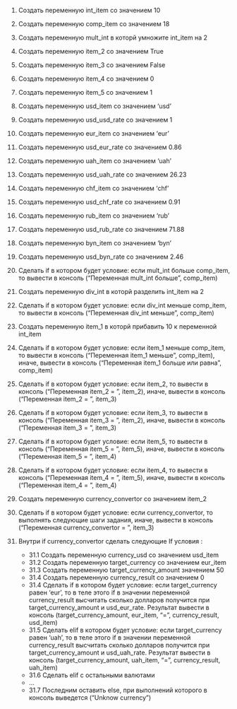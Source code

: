 1. Создать переменную int_item со значением 10
2. Создать переменную comp_item со значением 18
3. Создать переменную mult_int в которй умножите int_item на 2
4. Создать переменную item_2 со значением True
5. Создать переменную item_3 со значением False
6. Создать переменную item_4 со значением 0
7. Создать переменную item_5 со значением 1

8. Создать переменную usd_item со значением ‘usd’
9. Создать переменную usd_usd_rate со значением 1

10. Создать переменную eur_item со значением ‘eur’
11. Создать переменную usd_eur_rate со значением 0.86

12. Создать переменную uah_item со значением ‘uah’
13. Создать переменную usd_uah_rate со значением 26.23

14. Создать переменную chf_item со значением ‘chf’
15. Создать переменную usd_chf_rate со значением 0.91

16. Создать переменную rub_item со значением ‘rub’
17. Создать переменную usd_rub_rate со значением 71.88

18. Создать переменную byn_item со значением ‘byn’
19. Создать переменную usd_byn_rate со значением 2.46

20. Сделать if в котором будет условие: если mult_int больше comp_item, то вывести в консоль (“Переменная mult_int больше”, comp_item)

21. Создать переменную div_int в которй разделить int_item на 2
22. Сделать if в котором будет условие: если div_int меньше comp_item, то вывести в консоль (“Переменная div_int меньше”, comp_item)

23. Создать переменную item_1 в которй прибавить 10 к переменной int_item
24. Сделать if в котором будет условие: если item_1 меньше comp_item, то вывести в консоль (“Переменная item_1 меньше”, comp_item), иначе, вывести в консоль (“Переменная item_1 больше или равна”, comp_item)

25. Сделать if в котором будет условие: если item_2, то вывести в консоль (“Переменная item_2 = ”, item_2), иначе, вывести в консоль (“Переменная item_2 = ”, item_3)

26. Сделать if в котором будет условие: если item_3, то вывести в консоль (“Переменная item_3 = ”, item_2), иначе, вывести в консоль (“Переменная item_3 = ”, item_3)

27. Сделать if в котором будет условие: если item_5, то вывести в консоль (“Переменная item_5 = ”, item_5), иначе, вывести в консоль (“Переменная item_5 = ”, item_4)

28. Сделать if в котором будет условие: если item_4, то вывести в консоль (“Переменная item_4 = ”, item_5), иначе, вывести в консоль (“Переменная item_4 = ”, item_4)

29. Создать переменную currency_convertor со значением item_2
30. Сделать if в котором будет условие: если currency_convertor, то выполнять следующие шаги задания, иначе, вывести в консоль (“Переменная currency_convertor = ”, item_3)
31. Внутри if currency_convertor сделать следующие If условия :
    - 31.1 Создать переменную currency_usd со значением usd_item
    - 31.2 Создать переменную target_currency со значением eur_item
    - 31.3 Создать переменную target_currency_amount значением 50
    - 31.4 Создать переменную currency_result со значением 0
    - 31.4 Сделать if в котором будет условие: если target_currency равен ‘eur’, то в теле этого if в        значении переменной currency_result высчитать сколько долларов получится при target_currency_amount и usd_eur_rate. Результат вывести в консоль (target_currency_amount, eur_item, “=”, currency_result, usd_item)
    - 31.5 Сделать elif в котором будет условие: если target_currency равен ‘uah’, то в теле этого if в значении переменной currency_result высчитать сколько долларов получится при target_currency_amount и usd_uah_rate. Результат вывести в консоль (target_currency_amount, uah_item, “=”, currency_result, uah_item)
    - 31.6 Сделать elif с остальными валютами
    - …
    - 31.7 Последним оставить else, при выполнений которого в консоль выведется (“Unknow currency”)
